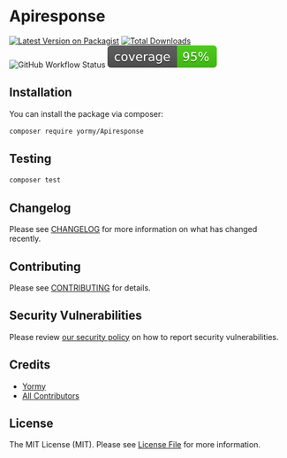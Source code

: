 # Apiresponse

[![Latest Version on Packagist](https://img.shields.io/packagist/v/yormy/Apiresponse.svg?style=flat-square)](https://packagist.org/packages/yormy/Apiresponse)
[![Total Downloads](https://img.shields.io/packagist/dt/yormy/Apiresponse.svg?style=flat-square)](https://packagist.org/packages/yormy/Apiresponse)
![GitHub Workflow Status](https://img.shields.io/github/workflow/status/facade/ignition/run-php-tests?label=Tests)
![Alt text](./coverage.svg)


## Installation


You can install the package via composer:

```bash
composer require yormy/Apiresponse
```

## Testing

``` bash
composer test
```

## Changelog

Please see [CHANGELOG](CHANGELOG.md) for more information on what has changed recently.

## Contributing

Please see [CONTRIBUTING](.github/CONTRIBUTING.md) for details.

## Security Vulnerabilities

Please review [our security policy](../../security/policy) on how to report security vulnerabilities.

## Credits

- [Yormy](https://gitlab.com/yormy)
- [All Contributors](../../contributors)

## License

The MIT License (MIT). Please see [License File](LICENSE.md) for more information.
